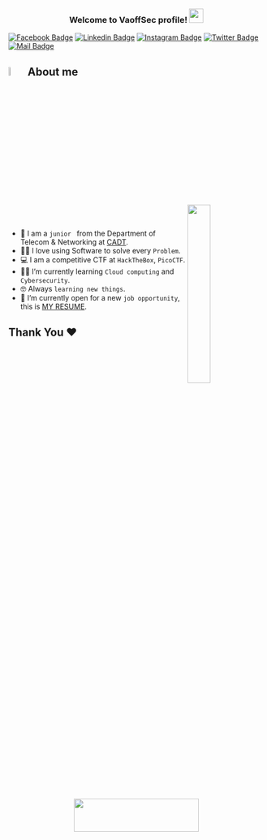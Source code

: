 <h3 align="center">
  Welcome to VaoffSec profile! <img src="https://media.giphy.com/media/hvRJCLFzcasrR4ia7z/giphy.gif" width="28">
</h3>


[![Facebook Badge](https://img.shields.io/badge/Facebook-1877F2?style=for-the-badge&logo=facebook&logoColor=white)](#) 
[![Linkedin Badge](https://img.shields.io/badge/LinkedIn-0077B5?style=for-the-badge&logo=linkedin&logoColor=white)](#) 
[![Instagram Badge](https://img.shields.io/badge/Instagram-E4405F?style=for-the-badge&logo=instagram&logoColor=white)](#) 
[![Twitter Badge](https://img.shields.io/badge/Twitter-1DA1F2?style=for-the-badge&logo=twitter&logoColor=white)](#) 
[![Mail Badge](https://img.shields.io/badge/Gmail-D14836?style=for-the-badge&logo=gmail&logoColor=white)](#) 

## <img src = "https://i.pinimg.com/originals/3f/7e/4e/3f7e4eff7c96e9fe4b8b4b1ff3f7bdb5.gif" width = 6.5%> About me

<img align="right" src="https://github.com/7oSkaaa/7oSkaaa/blob/main/Images/Right_Side.gif?raw=true" width=30%>

<br><br>
- :school: I am a `junior ` from the Department of Telecom & Networking at [CADT](#).
- :technologist: I love using Software to solve every `Problem`.
- :computer: I am a competitive CTF at `HackTheBox`, `PicoCTF`.
- :student: I’m currently learning `Cloud computing` and `Cybersecurity`.
- :nerd_face: Always `learning new things`.
- :thinking: I’m currently open for a new `job opportunity`, this is [MY RESUME](#).
<be>



<h2 align='left'>Thank You ❤</h2>
<p align="center">
  <img src="https://media.giphy.com/media/jpVnC65DmYeyRL4LHS/giphy.gif" width="70%" height="65px">
</p>
